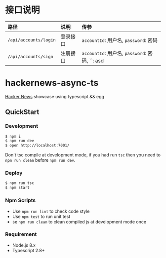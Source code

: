 # 接口说明

|路径|说明|传参|
|:----|:----|:-----|
|`/api/accounts/login`|登录接口|`accountId`: 用户名, `password`: 密码|
|`/api/accounts/sign`|注册接口|`accountId`: 用户名, `password`: 密码, ``: asd|



# hackernews-async-ts

[Hacker News](https://news.ycombinator.com/) showcase using typescript && egg

## QuickStart

### Development

```bash
$ npm i
$ npm run dev
$ open http://localhost:7001/
```

Don't tsc compile at development mode, if you had run `tsc` then you need to `npm run clean` before `npm run dev`.

### Deploy

```bash
$ npm run tsc
$ npm start
```

### Npm Scripts

- Use `npm run lint` to check code style
- Use `npm test` to run unit test
- se `npm run clean` to clean compiled js at development mode once

### Requirement

- Node.js 8.x
- Typescript 2.8+
